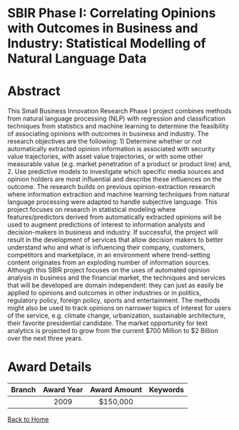 
SBIR Phase I: Correlating Opinions with Outcomes in Business and Industry: Statistical Modelling of Natural Language Data
=========================================================================================================================

# Abstract


This Small Business Innovation Research Phase I project combines methods from natural language processing (NLP) with regression and classification techniques from statistics and machine learning to determine the feasibility of associating opinions with outcomes in business and industry. The research objectives are the following: 1) Determine whether or not automatically extracted opinion information is associated with security value trajectories, with asset value trajectories, or with some other measurable value (e.g. market penetration of a product or product line) and, 2. Use predictive models to investigate which specific media sources and opinion holders are most influential and describe these influences on the outcome. The research builds on previous opinion-extraction research where information extraction and machine learning techniques from natural language processing were adapted to handle subjective language. This project focuses on research in statistical modeling where features/predictors derived from automatically extracted opinions will be used to augment predictions of interest to information analysts and decision-makers
in business and industry. If successful, the project will result in the development of services that allow decision makers to better understand who and what is influencing their company, customers, competitors and marketplace, in an environment where trend-setting content originates from an exploding number of information sources.  Although this SBIR project focuses on the uses of automated opinion analysis in business and the financial market, the techniques and services that will be developed are domain independent: they can just as easily be applied to opinions and outcomes in other industries or in politics, regulatory policy, foreign policy, sports and entertainment. The methods might also be used to track opinions on narrower topics of interest for users of the service, e.g. climate change, urbanization, sustainable architecture, their favorite presidential candidate. The market opportunity for text analytics is projected to grow from the current $700 Million to $2 Billion over the next three years.  

# Award Details

|Branch|Award Year|Award Amount|Keywords|
| :---: | :---: | :---: | :---: |
||2009|$150,000||
  
  


[Back to Home](https://github.com/chrischow/dod_sbir_awards/JT/#110)